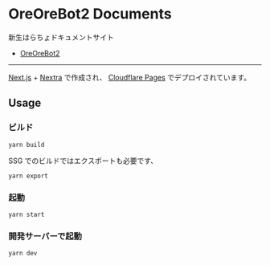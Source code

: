 # OreOreBot2 Documents

新生はらちょドキュメントサイト

- [OreOreBot2](https://github.com/approvers/OreOreBot2)

---

[Next.js](https://nextjs.org/) + [Nextra](https://nextra.site/) で作成され、 [Cloudflare Pages](https://pages.cloudflare.com/) でデプロイされています。

## Usage

### ビルド

```shell
yarn build
```

SSG でのビルドではエクスポートも必要です、

```shell
yarn export
```

### 起動

```shell
yarn start
```

### 開発サーバーで起動

```shell
yarn dev
```

